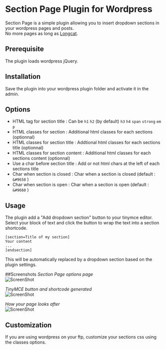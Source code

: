 Section Page Plugin for Wordpress
=================================

Section Page is a simple plugin allowing you to insert dropdown sections in your wordpress pages and posts.  
No more pages as long as [Longcat](http://longc.at/longcat).

## Prerequisite
The plugin loads wordpress jQuery.


## Installation
Save the plugin into your wordpress plugin folder and activate it in the admin.

## Options
* HTML tag for section title : Can be `h1` `h2` (by default) `h3` `h4` `span` `strong` `em` `p`
* HTML classes for section : Additional html classes for each sections (optionnal)
* HTML classes for section title : Addtional html classes for each sections title (optionnal)
* HTML classes for section content : Additional html classes for each sections content (optionnal)
* Use a char before section title : Add or not html chars at the left of each sections title
* Char when section is closed : Char when a section is closed (default : `&#9658` )
* Char when section is open : Char when a section is open (default : `&#9660` )

## Usage
The plugin add a "Add dropdown section" button to your tinymce editor.  
Select your block of text and click the button to wrap the text into a section shortcode.

	[section=Title of my section]
	Your content
	...
	[endsection]

This will be automatically replaced by a dropdown section based on the plugin settings.


##Screenshots
*Section Page options page*  
![ScreenShot](https://raw.github.com/Skyree/owc-section-page/master/assets/screenshot-1.jpg)  

*TinyMCE button and shortcode generated*  
![ScreenShot](https://raw.github.com/Skyree/owc-section-page/master/assets/screenshot-2.jpg)  

*How your page looks after*  
![ScreenShot](https://raw.github.com/Skyree/owc-section-page/master/assets/screenshot-3.jpg)  

## Customization
If you are using wordpress on your ftp, customize your sections css using the classes options.